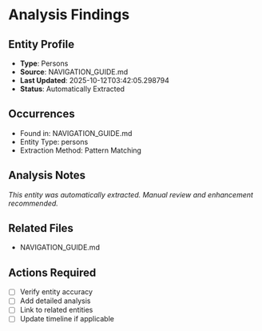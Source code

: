 # Analysis Findings

## Entity Profile
- **Type**: Persons
- **Source**: NAVIGATION_GUIDE.md
- **Last Updated**: 2025-10-12T03:42:05.298794
- **Status**: Automatically Extracted

## Occurrences
- Found in: NAVIGATION_GUIDE.md
- Entity Type: persons
- Extraction Method: Pattern Matching

## Analysis Notes
*This entity was automatically extracted. Manual review and enhancement recommended.*

## Related Files
- NAVIGATION_GUIDE.md

## Actions Required
- [ ] Verify entity accuracy
- [ ] Add detailed analysis
- [ ] Link to related entities
- [ ] Update timeline if applicable

